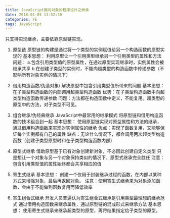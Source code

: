 ```yaml
---
title: JavaScript面向对象的程序设计之继承
date: 2018-01-05 13:52:30
categories: FE
tags: JavaScript
---
```

只支持实现继承，主要依靠原型链实现。
1. 原型链
原型链的构建是通过将一个类型的实例赋值给另一个构造函数的原型实现的
基本思想：
利用原型让一个引用类型继承另一个引用类型的属性和方法
问题：
a.包含引用类型值的原型属性，在通过原型实现继承时，实例属性会被继承共享
b.在创建子类型的实例时，不能向超类型的构造函数中传递参数（不影响所有对象实例的情况下）

2. 借用构造函数/伪造对象/
解决原型中包含引用类型值所带来的问题
基本思想：
在子类型构造函数的内部调用超类型构造函数
优势：在子类型构造函数中向超类型构造函数传递参数
问题：方法都在构造函数中定义，不能复用。超类型的原型中的方法，对子类型不可见。

3. 组合继承/伪经典继承
JavaScript中最常用的继承模式
将原型链和借用构造函数的技术组合到一起
基本思想：
使用原型链实现对原型属性和方法的继承，通过借用构造函数来实现对实例属性的继承
优点：实现了函数复用，又能够保证每个实例都有自己的属性
缺点：无论什么情况下，都会调用两次超类型构造函数（创建子类型原型时和在子类型构造函数内部）

4. 原型式继承
借助原型基于已有对象创建新对象，不必因此创建自定义类型
只是想让一个对象与另一个对象保持类似的情况下，原型式继承完全胜任
注意：包含引用类型值的属性始终都会共享相应的值

5. 寄生式继承
基本思想：
创建一个仅用于封装继承过程的函数，在内部以某种方式来增强对象，最后再返回对象。
注意：使用寄生式继承来为对象添加函数，会由于不能做到函数复用而降低效率

6. 寄生组合式继承
开发人员普遍认为寄生组合式继承是引用类型最理想的继承范式
通过借用构造函数来继承属性，通过原型链的混成形式来继承方法
基本思想：
使用寄生式继承来继承超类型的原型，再将结果指定给子类型的原型。

